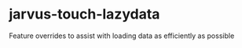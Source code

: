 jarvus-touch-lazydata
=====================

Feature overrides to assist with loading data as efficiently as possible
